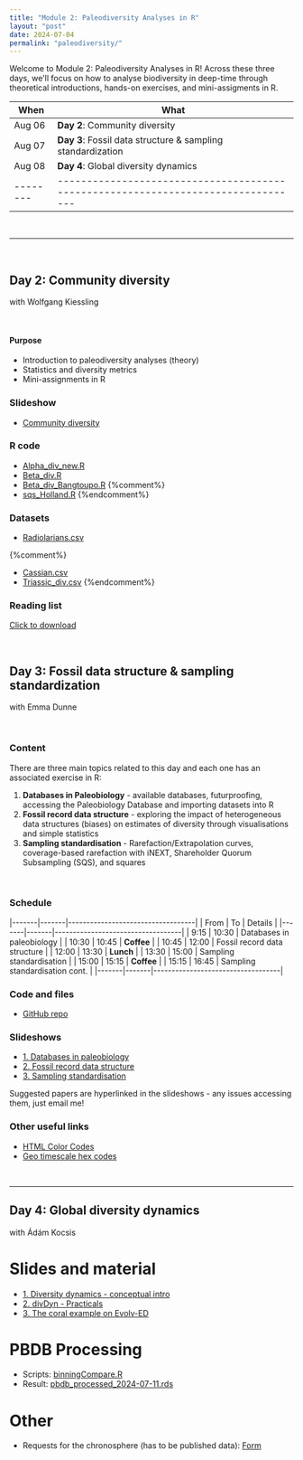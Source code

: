 ```yaml
---
title: "Module 2: Paleodiversity Analyses in R"
layout: "post" 
date: 2024-07-04
permalink: "paleodiversity/"
---
```


Welcome to Module 2: Paleodiversity Analyses in R! Across these three days, we'll focus on how to analyse biodiversity in deep-time through theoretical introductions, hands-on exercises, and mini-assigments in R. 


| When   | What                                                                            |
|--------|---------------------------------------------------------------------------------|
| Aug 06 | **Day 2**: Community diversity                                                  |
| Aug 07 | **Day 3**: Fossil data structure & sampling standardization                     |
| Aug 08 | **Day 4**: Global diversity dynamics                                            |
|--------|---------------------------------------------------------------------------------|

<br>

- - -

<br>

## Day 2: Community diversity
with Wolfgang Kiessling

<br>

#### Purpose
- Introduction to paleodiversity analyses (theory)
- Statistics and diversity metrics
- Mini-assignments in R


### Slideshow
- [Community diversity]({{site.baseurl}}/data/paleodiversity/Day2_Wolfgang/CommunityDiversity2024.pptx)

### R code
- [Alpha_div_new.R]({{site.baseurl}}/data/paleodiversity/Day2_Wolfgang/Alpha_div_new.R)
- [Beta_div.R]({{site.baseurl}}/data/paleodiversity/Day2_Wolfgang/Beta_div.R)
- [Beta_div_Bangtoupo.R]({{site.baseurl}}/data/paleodiversity/Day2_Wolfgang/Beta_div_Bangtoupo.R)
{%comment%}
- [sqs_Holland.R]({{site.baseurl}}/data/paleodiversity/sqs_Holland.R)
{%endcomment%}


### Datasets
- [Radiolarians.csv]({{site.baseurl}}/data/paleodiversity/Day2_Wolfgang/Radiolarians.csv)

{%comment%}
- [Cassian.csv]({{site.baseurl}}/data/paleodiversity/Cassian.csv)
- [Triassic_div.csv]({{site.baseurl}}/data/paleodiversity/Triassic_div.csv)
{%endcomment%}


### Reading list
[Click to download]({{site.baseurl}}/data/paleodiversity/Day2_Wolfgang/ReadingList_Kiessling.docx)

<br>


## Day 3: Fossil data structure & sampling standardization
with Emma Dunne

<br>

### Content

There are three main topics related to this day and each one has an associated exercise in R:

1. **Databases in Paleobiology** - available databases, futurproofing, accessing the Paleobiology Database and importing datasets into R
2. **Fossil record data structure** - exploring the impact of heterogeneous data structures (biases) on estimates of diversity through visualisations and simple statistics
3. **Sampling standardisation** - Rarefaction/Extrapolation curves, coverage-based rarefaction with iNEXT, Shareholder Quorum Subsampling (SQS), and squares

<br>

### Schedule

|-------|-------|-----------------------------------|
| From  | To    | Details                           |
|-------|-------|-----------------------------------|
| 9:15  | 10:30 | Databases in paleobiology         |
| 10:30 | 10:45 | **Coffee**                        |
| 10:45 | 12:00 | Fossil record data structure      |
| 12:00 | 13:30 | **Lunch**                         |
| 13:30 | 15:00 | Sampling standardisation          |
| 15:00 | 15:15 | **Coffee**                        |
| 15:15 | 16:45 | Sampling standardisation cont.    |
|-------|-------|-----------------------------------|

### Code and files
- [GitHub repo](https://github.com/emmadunne/APW_2024)

### Slideshows
- [1. Databases in paleobiology]({{site.baseurl}}/data/paleodiversity/Day3_Emma/01_Databases.pdf)
- [2. Fossil record data structure]({{site.baseurl}}/data/paleodiversity/Day3_Emma/02_Fossil_data.pdf)
- [3. Sampling standardisation]({{site.baseurl}}/data/paleodiversity/Day3_Emma/03_Sampling_standardisation.pdf)

Suggested papers are hyperlinked in the slideshows - any issues accessing them, just email me!

### Other useful links
- [HTML Color Codes](https://htmlcolorcodes.com/)
- [Geo timescale hex codes](https://github.com/crimeacs/Geochronological_Colors/blob/master/Geochronological_scale_HEX.pdf)


<br>


- - -

## Day 4: Global diversity dynamics 
with Ádám Kocsis

# Slides and material
- [1. Diversity dynamics - conceptual intro]({{site.baseurl}}/data/paleodiversity/Day4_Adam/2024-08-08_divDyn_basics.pdf)
- [2. divDyn - Practicals]({{site.baseurl}}/data/paleodiversity/Day4_Adam/divDyn_apw2024.html)
- [3. The coral example on Evolv-ED](https://evolv-ed.net//articles/2023-06-16_corals_divdyn-2.html)


# PBDB Processing
- Scripts: [binningCompare.R]({{site.baseurl}}/data/paleodiversity/Day4_Adam/binningCompare.R)
- Result: [pbdb_processed_2024-07-11.rds](https://www.dropbox.com/scl/fi/9xwovh8iyoivloaugi7qs/pbdb_processed_2024-07-11.rds?rlkey=4oep1vvtywm4ukoaekbx3qr77&st=th2qeo0h&dl=1)

# Other
- Requests for the chronosphere (has to be published data): [Form](https://docs.google.com/forms/d/17C85afiCZfAhD83089yOsBzg8mhJz41frQhjz_tNuuc)

